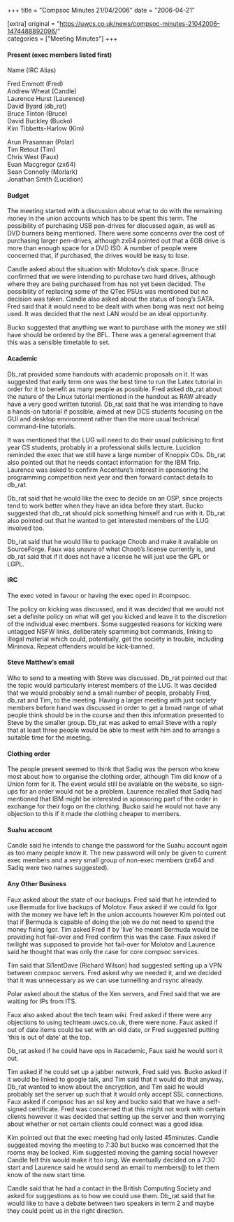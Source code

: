 +++
title = "Compsoc Minutes 21/04/2006"
date = "2006-04-21"

[extra]
original = "https://uwcs.co.uk/news/compsoc-minutes-21042006-1474488892096/"    
categories = ["Meeting Minutes"]
+++

#### Present (exec members listed first)

Name (IRC Alias)

Fred Emmott (Fred)  
Andrew Wheat (Candle)  
Laurence Hurst (Laurence)  
David Byard (db\_rat)  
Bruce Tinton (Bruce)  
David Buckley (Bucko)  
Kim Tibbetts-Harlow (Kim)

Arun Prasannan (Polar)  
Tim Retout (Tim)  
Chris West (Faux)  
Euan Macgregor (zx64)  
Sean Connolly (Morlark)  
Jonathan Smith (Lucidion)

#### Budget

The meeting started with a discussion about what to do with the remaining money in the union accounts which has to be spent this term. The possibility of purchasing USB pen-drives for discussed again, as well as DVD burners being mentioned. There were some concerns over the cost of purchasing larger pen-drives, although zx64 pointed out that a 6GB drive is more than enough space for a DVD ISO. A number of people were concerned that, if purchased, the drives would be easy to lose.

Candle asked about the situation with Molotov’s disk space. Bruce confirmed that we were intending to purchase two hard drives, although where they are being purchased from has not yet been decided. The possibility of replacing some of the QTec PSUs was mentioned but no decision was taken. Candle also asked about the status of bong’s SATA. Fred said that it would need to be dealt with when bong was next not being used. It was decided that the next LAN would be an ideal opportunity.

Bucko suggested that anything we want to purchase with the money we still have should be ordered by the BFL. There was a general agreement that this was a sensible timetable to set.

#### Academic

Db\_rat provided some handouts with academic proposals on it. It was suggested that early term one was the best time to run the Latex tutorial in order for it to benefit as many people as possible. Fred asked db\_rat about the nature of the Linux tutorial mentioned in the handout as RAW already have a very good written tutorial. Db\_rat said that he was intending to have a hands-on tutorial if possible, aimed at new DCS students focusing on the GUI and desktop environment rather than the more usual technical command-line tutorials.

It was mentioned that the LUG will need to do their usual publicising to first year CS students, probably in a professional skills lecture. Lucidion reminded the exec that we still have a large number of Knoppix CDs. Db\_rat also pointed out that he needs contact information for the IBM Trip. Laurence was asked to confirm Accenture’s interest in sponsoring the programming competition next year and then forward contact details to db\_rat.

Db\_rat said that he would like the exec to decide on an OSP, since projects tend to work better when they have an idea before they start. Bucko suggested that db\_rat should pick something himself and run with it. Db\_rat also pointed out that he wanted to get interested members of the LUG involved too.

Db\_rat said that he would like to package Choob and make it available on SourceForge. Faux was unsure of what Choob’s license currently is, and db\_rat said that if it does not have a license he will just use the GPL or LGPL.

#### IRC

The exec voted in favour or having the exec oped in \#compsoc.

The policy on kicking was discussed, and it was decided that we would not set a definite policy on what will get you kicked and leave it to the discretion of the individual exec members. Some suggested reasons for kicking were untagged NSFW links, deliberately spamming bot commands, linking to illegal material which could, potentially, get the society in trouble, including Mininova. Repeat offenders would be kick-banned.

#### Steve Matthew’s email

Who to send to a meeting with Steve was discussed. Db\_rat pointed out that the topic would particularly interest members of the LUG. It was decided that we would probably send a small number of people, probably Fred, db\_rat and Tim, to the meeting. Having a larger meeting with just society members before hand was discussed in order to get a broad range of what people think should be in the course and then this information presented to Steve by the smaller group. Db\_rat was asked to email Steve with a reply that at least three people would be able to meet with him and to arrange a suitable time for the meeting.

#### Clothing order

The people present seemed to think that Sadiq was the person who knew most about how to organise the clothing order, although Tim did know of a Union form for it. The event would still be available on the website, so sign-ups for an order would not be a problem. Laurence recalled that Sadiq had mentioned that IBM might be interested in sponsoring part of the order in exchange for their logo on the clothing. Bucko said he would not have any objection to this if it made the clothing cheaper to members.

#### Suahu account

Candle said he intends to change the password for the Suahu account again as too many people know it. The new password will only be given to current exec members and a very small group of non-exec members (zx64 and Sadiq were two names suggested).

#### Any Other Business

Faux asked about the state of our backups. Fred said that he intended to use Bermuda for live backups of Molotov. Faux asked if we could fix Igor with the money we have left in the union accounts however Kim pointed out that if Bermuda is capable of doing the job we do not need to spend the money fixing Igor. Tim asked Fred if by ‘live’ he meant Bermuda would be providing hot fail-over and Fred confirm this was the case. Faux asked if twilight was supposed to provide hot fail-over for Molotov and Laurence said he thought that was only the case for core compsoc services.

Tim said that Si1entDave (Richard Wilson) had suggested setting up a VPN between compsoc servers. Fred asked why we needed it, and we decided that it was unnecessary as we can use tunnelling and rsync already.

Polar asked about the status of the Xen servers, and Fred said that we are waiting for IPs from ITS.

Faux also asked about the tech team wiki. Fred asked if there were any objections to using techteam.uwcs.co.uk, there were none. Faux asked if out of date items could be set with an old date, or Fred suggested putting ‘this is out of date’ at the top.

Db\_rat asked if he could have ops in \#academic, Faux said he would sort it out.

Tim asked if he could set up a jabber network, Fred said yes. Bucko asked if it would be linked to google talk, and Tim said that it would do that anyway. Db\_rat wanted to know about the encryption, and Tim said he would probably set the server up such that it would only accept SSL connections. Faux asked if compsoc has an ssl key and bucko said that we have a self-signed certificate. Fred was concerned that this might not work with certain clients however it was decided that setting up the server and then worrying about whether or not certain clients could connect was a good idea.

Kim pointed out that the exec meeting had only lasted 45minutes. Candle suggested moving the meeting to 7:30 but bucko was concerned that the rooms may be locked. Kim suggested moving the gaming social however Candle felt this would make it too long. We eventually decided on a 7:30 start and Laurence said he would send an email to members@ to let them know of the new start time.

Candle said that he had a contact in the British Computing Society and asked for suggestions as to how we could use them. Db\_rat said that he would like to have a debate between two speakers in term 2 and maybe they could point us in the right direction.
